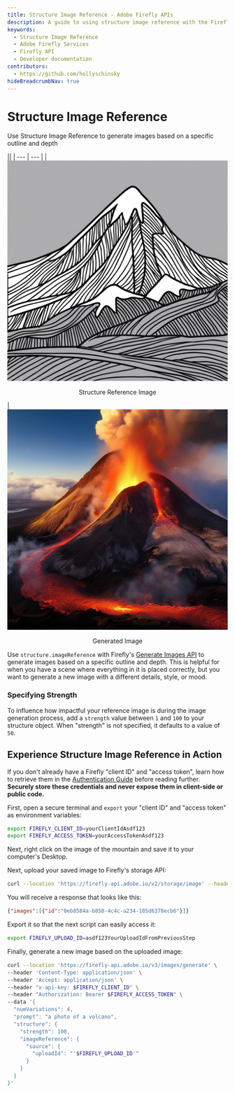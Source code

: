 ```yaml
---
title: Structure Image Reference - Adobe Firefly APIs
description: A guide to using structure image reference with the Firefly Image Model APIs.
keywords:
  - Structure Image Reference
  - Adobe Firefly Services
  - Firefly API
  - Developer documentation
contributors:
  - https://github.com/hollyschinsky
hideBreadcrumbNav: true
---
```


# Structure Image Reference

Use Structure Image Reference to generate images based on a specific outline and depth

||
| --- | --- |
| ![mountain](../../images/structure-image-reference-mountain.jpeg) <p style="text-align:center">Structure Reference Image</p> | ![volcano](../../images/structure-image-reference-volcano.jpeg) <p style="text-align:center">Generated Image</p>

Use `structure.imageReference` with Firefly's [Generate Images API](../../api/image_generation/V3/) to generate images based on a specific outline and depth. This is helpful for when you have a scene where everything in it is placed correctly, but you want to generate a new image with a different details, style, or mood.

### Specifying Strength

To influence how impactful your reference image is during the image generation process, add a `strength` value between `1` and `100` to your structure object. When "strength" is not specified, it defaults to a value of `50`.

## Experience Structure Image Reference in Action

<InlineAlert variant="info" slots="text" />

If you don't already have a Firefly "client ID" and "access token", learn how to retrieve them in the [Authentication Guide](../authentication/index.md) before reading further. **Securely store these credentials and never expose them in client-side or public code.**

First, open a secure terminal and `export` your "client ID" and "access token" as environment variables:

```bash
export FIREFLY_CLIENT_ID=yourClientIdAsdf123
export FIREFLY_ACCESS_TOKEN=yourAccessTokenAsdf123
```

Next, right click on the image of the mountain and save it to your computer's Desktop.

Next, upload your saved image to Firefly's storage API:

```bash
curl --location 'https://firefly-api.adobe.io/v2/storage/image' --header 'Content-Type: image/webp' --header 'Accept: application/json' --header "x-api-key: $FIREFLY_CLIENT_ID" --header "Authorization: Bearer $FIREFLY_ACCESS_TOKEN" --data-binary '@/Users/PLACEHOLDER_FOR_YOUR_MACHINE_USER_NAME/Desktop/structure-image-reference-mountain.webp'
```

You will receive a response that looks like this:

```json
{"images":[{"id":"0eb8584a-b850-4c4c-a234-185d6378ecb6"}]}
```

Export it so that the next script can easily access it:

```bash
export FIREFLY_UPLOAD_ID=asdf123YourUploadIdFromPreviousStep
```

Finally, generate a new image based on the uploaded image:

```bash
curl --location 'https://firefly-api.adobe.io/v3/images/generate' \
--header 'Content-Type: application/json' \
--header 'Accept: application/json' \
--header "x-api-key: $FIREFLY_CLIENT_ID" \
--header "Authorization: Bearer $FIREFLY_ACCESS_TOKEN" \
--data '{
  "numVariations": 4,
  "prompt": "a photo of a volcano",
  "structure": {
    "strength": 100,
    "imageReference": {
      "source": {
        "uploadId": "'$FIREFLY_UPLOAD_ID'"
      }
    }
  }
}'
```
